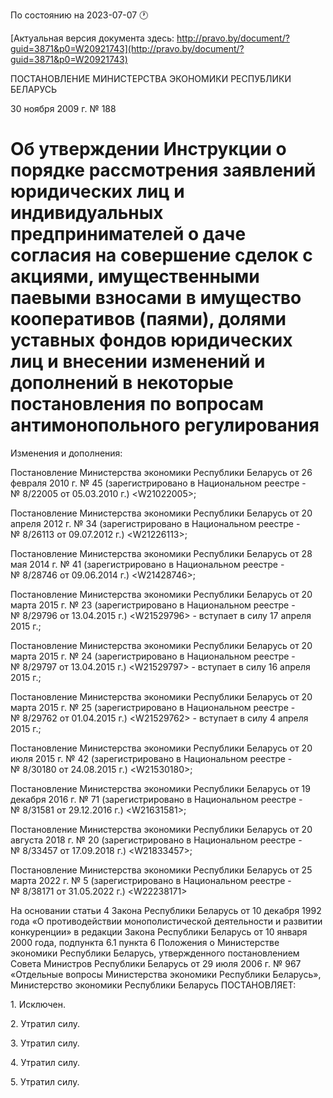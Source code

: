 По состоянию на 2023-07-07 &#x1F550;

[Актуальная версия документа здесь: http://pravo.by/document/?guid=3871&p0=W20921743](http://pravo.by/document/?guid=3871&p0=W20921743)

<p>ПОСТАНОВЛЕНИЕ МИНИСТЕРСТВА ЭКОНОМИКИ РЕСПУБЛИКИ БЕЛАРУСЬ</p>
<p>30 ноября 2009 г. № 188</p>
<h1>Об утверждении Инструкции о порядке рассмотрения заявлений юридических лиц и индивидуальных предпринимателей о даче согласия на совершение сделок с акциями, имущественными паевыми взносами в имущество кооперативов (паями), долями уставных фондов юридических лиц и внесении изменений и дополнений в некоторые постановления по вопросам антимонопольного регулирования</h1>
<p>Изменения и дополнения:</p>
<p>Постановление Министерства экономики Республики Беларусь от 26 февраля 2010 г. № 45 (зарегистрировано в Национальном реестре - № 8/22005 от 05.03.2010 г.) &lt;W21022005&gt;;</p>
<p>Постановление Министерства экономики Республики Беларусь от 20 апреля 2012 г. № 34 (зарегистрировано в Национальном реестре - № 8/26113 от 09.07.2012 г.) &lt;W21226113&gt;;</p>
<p>Постановление Министерства экономики Республики Беларусь от 28 мая 2014 г. № 41 (зарегистрировано в Национальном реестре - № 8/28746 от 09.06.2014 г.) &lt;W21428746&gt;;</p>
<p>Постановление Министерства экономики Республики Беларусь от 20 марта 2015 г. № 23 (зарегистрировано в Национальном реестре - № 8/29796 от 13.04.2015 г.) &lt;W21529796&gt; - вступает в силу 17 апреля 2015 г.;</p>
<p>Постановление Министерства экономики Республики Беларусь от 20 марта 2015 г. № 24 (зарегистрировано в Национальном реестре - № 8/29797 от 13.04.2015 г.) &lt;W21529797&gt; - вступает в силу 16 апреля 2015 г.;</p>
<p>Постановление Министерства экономики Республики Беларусь от 20 марта 2015 г. № 25 (зарегистрировано в Национальном реестре - № 8/29762 от 01.04.2015 г.) &lt;W21529762&gt; - вступает в силу 4 апреля 2015 г.;</p>
<p>Постановление Министерства экономики Республики Беларусь от 20 июля 2015 г. № 42 (зарегистрировано в Национальном реестре - № 8/30180 от 24.08.2015 г.) &lt;W21530180&gt;;</p>
<p>Постановление Министерства экономики Республики Беларусь от 19 декабря 2016 г. № 71 (зарегистрировано в Национальном реестре - № 8/31581 от 29.12.2016 г.) &lt;W21631581&gt;;</p>
<p>Постановление Министерства экономики Республики Беларусь от 20 августа 2018 г. № 20 (зарегистрировано в Национальном реестре - № 8/33457 от 17.09.2018 г.) &lt;W21833457&gt;;</p>
<p>Постановление Министерства экономики Республики Беларусь от 25 марта 2022 г. № 5 (зарегистрировано в Национальном реестре - № 8/38171 от 31.05.2022 г.) &lt;W22238171&gt;</p>
<p></p>
<p></p>
<p>На основании статьи 4 Закона Республики Беларусь от 10 декабря 1992 года «О противодействии монополистической деятельности и развитии конкуренции» в редакции Закона Республики Беларусь от 10 января 2000 года, подпункта 6.1 пункта 6 Положения о Министерстве экономики Республики Беларусь, утвержденного постановлением Совета Министров Республики Беларусь от 29 июля 2006 г. № 967 «Отдельные вопросы Министерства экономики Республики Беларусь», Министерство экономики Республики Беларусь ПОСТАНОВЛЯЕТ:</p>
<p>1. Исключен.</p>
<p>2. Утратил силу.</p>
<p>3. Утратил силу.</p>
<p>4. Утратил силу.</p>
<p>5. Утратил силу.</p>